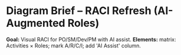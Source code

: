 # Diagram Brief – RACI Refresh (AI-Augmented Roles)

**Goal:** Visual RACI for PO/SM/Dev/PM with AI assist.
**Elements:** matrix: Activities × Roles; mark A/R/C/I; add 'AI Assist' column.
